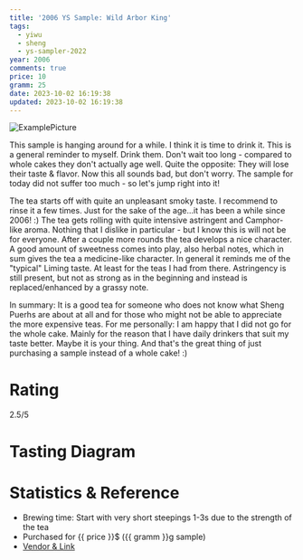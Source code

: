 ```yaml
---
title: '2006 YS Sample: Wild Arbor King'
tags:
  - yiwu
  - sheng
  - ys-sampler-2022
year: 2006
comments: true
price: 10
gramm: 25
date: 2023-10-02 16:19:38
updated: 2023-10-02 16:19:38
---
```


![ExamplePicture](setup.jpeg)

This sample is hanging around for a while. I think it is time to drink it.
This is a general reminder to myself. Drink them. Don't wait too long - compared to whole cakes they don't actually age
well.
Quite the opposite: They will lose their taste & flavor.
Now this all sounds bad, but don't worry. The sample for today did not suffer too much - so let's jump right into it!

<!-- more -->

The tea starts off with quite an unpleasant smoky taste. I recommend to rinse it a few times. Just for the sake of the
age...it has been a while since 2006! :)
The tea gets rolling with quite intensive astringent and Camphor-like aroma. Nothing that I dislike in particular - but
I know this is will not be for everyone.
After a couple more rounds the tea develops a nice character. A good amount of sweetness comes into play, also herbal
notes, which in sum gives the tea a medicine-like character. In general it reminds me
of the "typical" Liming taste. At least for the teas I had from there. Astringency is still present, but not as strong
as in the beginning and instead is replaced/enhanced by a grassy note.

In summary: It is a good tea for someone who does not know what Sheng Puerhs are about at all and for those who might
not be able to appreciate the more expensive teas.
For me personally: I am happy that I did not go for the whole cake. Mainly for the reason that I have daily drinkers
that suit my taste better.
Maybe it is your thing. And that's the great thing of just purchasing a sample instead of a whole cake! :)

# Rating

2.5/5

# Tasting Diagram

# Statistics & Reference

- Brewing time: Start with very short steepings 1-3s due to the strength of the tea
- Purchased for {{ price }}$ ({{ gramm }}g sample)
- [Vendor & Link](https://yunnansourcing.com/products/2006-liming-wild-arbor-king-raw-pu-erh-tea-cake)

